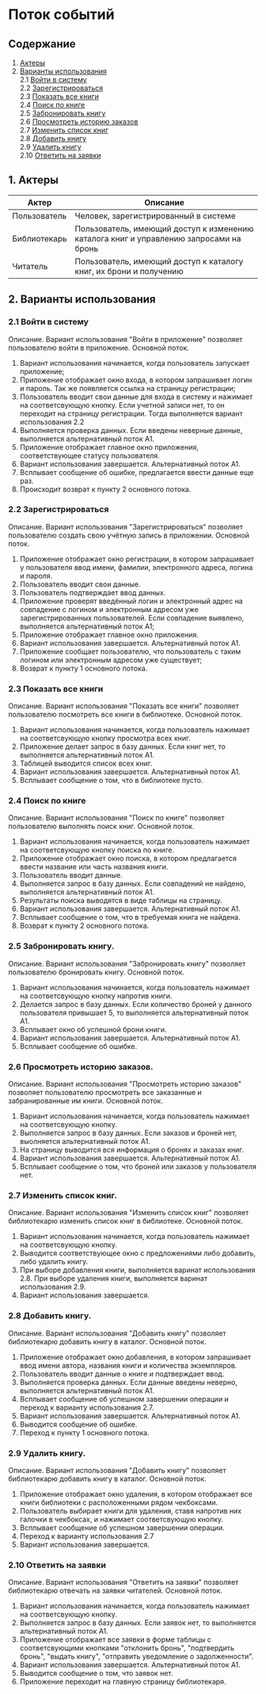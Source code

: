 # Поток событий 
## Содержание
1. [Актеры](#actors)   
2. [Варианты использования](#use)   
2.1 [Войти в систему](#signin)  
2.2 [Зарегистрироваться](#signup)  
2.3 [Показать все книги](#showbooklist)  
2.4 [Поиск по книге](#search)  
2.5 [Забронировать книгу](#bookbook)  
2.6 [Просмотреть историю заказов](#showhistory)  
2.7 [Изменить список книг](#changebooklist)  
2.8 [Добавить книгу](#addbook)  
2.9 [Удалить книгу](#deletebook)  
2.10 [Ответить на заявки](#ask)  
## 1. Актеры <a name="actors"></a>
| Актер         | Описание           |
| ------------- |------------------|
| Пользователь  | Человек, зарегистрированный в системе |
| Библиотекарь     | Пользователь, имеющий доступ к изменению каталога книг и управлению запросами на бронь |
| Читатель  | Пользователь, имеющий доступ к каталогу книг, их брони и получению |
## 2. Варианты использования <a name="use"></a>
### 2.1 Войти в систему <a name="signin"></a>
Описание. Вариант использования "Войти в приложение" позволяет пользователю войти в приложение.
Основной поток.
1. Вариант использования начинается, когда пользователь запускает приложение;
2. Приложение отображает окно входа, в котором запрашивает логин и пароль. Так же появляется ссылка на страницу регистрации;
3. Пользователь вводит свои данные для входа в систему и нажимает на соответсвующую кнопку. Если учетной записи нет, то он переходит на страницу регистрации. Тогда выполняется вариант использования 2.2 
4. Выполняется проверка данных. Если введены неверные данные, выполняется альтернативный поток А1.
5. Приложение отображает главное окно приложения, соответствующее статусу пользователя.
6. Вариант использования завершается.
Альтернативный поток А1.
1. Всплывает сообщение об ошибке, предлагается ввести данные еще раз.
2. Происходит возврат к пункту 2 основного потока.
### 2.2 Зарегистрироваться <a name="signup"></a>
Описание. Вариант использования "Зарегистрироваться" позволяет пользователю создать свою учётную запись в приложении.
Основной поток.
1. Приложение отображает окно регистрации, в котором запрашивает у пользователя ввод имени, фамилии, электронного адреса, логина и пароля.
2. Пользователь вводит свои данные.
3. Пользователь подтверждает ввод данных.
4. Приложение проверят введённый логин и электронный адрес на совпадение с логином и электронным адресом уже зарегистрированных пользователей. Если совпадение выявлено, выполняется альтернативный поток А1;
5. Приложение отображает главное окно приложения.
6. Вариант использования завершается.
Альтернативный поток А1.
1. Приложение сообщает пользователю, что пользователь с таким логином или электронным адресом уже существует;
2. Возврат к пункту 1 основного потока.
### 2.3 Показать все книги <a name="showbooklist"></a>
Описание. Вариант использования "Показать все книги" позволяет пользователю посмотреть все книги в библиотеке.
Основной поток.
1. Вариант использования начинается, когда пользователь нажимает на соответсвующую кнопку просмотра всех книг.
2. Приложение делает запрос в базу данных. Если книг нет, то выполняется альтернативный поток А1.
3. Таблицей выводится список всех книг.
7. Вариант использования завершается.
Альтернативный поток А1.
1. Всплывает сообщение о том, что в библиотеке пусто.
### 2.4 Поиск по книге <a name="search"></a>
Описание. Вариант использования "Поиск по книге" позволяет пользователю выполнять поиск книг.
Основной поток.
1. Вариант использования начинается, когда пользователь нажимает на соответсвующую кнопку поиска по книге.
2. Приложение отображает окно поиска, в котором предлагается ввести название или часть названия книги.
3. Пользователь вводит данные.
4. Выполняется запрос в базу данных. Если совпадений не найдено, выполняется альтернативный поток А1.
5. Результаты поиска выводятся в виде таблицы на страницу.
6. Вариант использования завершается.
Альтернативный поток А1.
1. Всплывает сообщение о том, что в требуемая книга не найдена.
2. Возврат к пункту 2 основного потока.
### 2.5 Забронировать книгу. <a name="bookbook"></a>
Описание. Вариант использования "Забронировать книгу" позволяет пользователю бронировать книгу.
Основной поток.
1. Вариант использования начинается, когда пользователь нажимает на соответсвующую кнопку напротив книги.
2. Делается запрос в базу данных. Если количество броней у данного пользователя привышает 5, то выполняется альтернативный поток А1.
3. Всплывает окно об успешной брони книги.
4. Вариант использования завершается.
Альтернативный поток А1.
1. Всплывает сообщение об ошибке.
### 2.6 Просмотреть историю заказов. <a name="showhistory"></a>
Описание. Вариант использования "Просмотреть историю заказов" позволяет пользователю просмотреть все заказанные и забранированные им книги.
Основной поток.
1. Вариант использования начинается, когда пользователь нажимает на соответсвующую кнопку.
2. Выполняется запрос в базу данных. Если заказов и броней нет, выолняется альтернативный поток А1.
3. На страницу выводится вся информация о бронях и заказах книг.
4. Вариант использования завершается.
Альтернативный поток А1.
1. Всплывает сообщение о том, что броней или заказов у пользователя нет.
### 2.7 Изменить список книг. <a name="changebooklist"></a>
Описание. Вариант использования "Изменить список книг" позволяет библиотекарю изменить список книг в библиотеке.
Основной поток.
1. Вариант использования начинается, когда пользователь нажимает на соответсвующую кнопку.
2. Выводится соответствующее окно с предложениями либо добавить, либо удалить книгу.
3. При выборе добавления книги, выполняется варинат использования 2.8. При выборе удаления книги, выполняется варинат использования 2.9.
4. Вариант использования завершается.
### 2.8 Добавить книгу. <a name="addbook"></a>
Описание. Вариант использования "Добавить книгу" позволяет библиотекарю добавить книгу в каталог.
Основной поток.
1. Приложение отображает окно добавления, в котором запрашивает ввод имени автора, названия книги и количества экземпляров.
2. Пользователь вводит данные о книге и подтверждает ввод.
3. Выполняется проверка данных. Если данные введены неверно, выполняется альтернативный поток А1.
4. Всплывает сообщение об успешном завершении операции и переход к варианту использования 2.7.
5. Вариант использования завершается.
Альтернативный поток А1.
1. Выводится сообщение об ошибке.
2. Переход к пункту 1 основного потока.
### 2.9 Удалить книгу. <a name="deletebook"></a>
Описание. Вариант использования "Добавить книгу" позволяет библиотекарю добавить книгу в каталог.
Основной поток.
1. Приложение отображает окно удаления, в котором отображает все книги библиотеки с расположенными рядом чекбоксами.
2. Пользователь выбирает книги для удаления, ставя напротив них галочки в чекбоксах, и нажимает соответсвующую кнопку.
3. Всплывает сообщение об успешном завершении операции.
4. Переход к варианту использования 2.7
5. Вариант использования завершается.
### 2.10 Ответить на заявки <a name="ask"></a>
Описание. Вариант использования "Ответить на заявки" позволяет библиотекарю отвечать на заявки читателей.
Основной поток.
1. Вариант использования начинается, когда пользователь нажимает на соответсвующую кнопку.
2. Выполняется запрос в базу данных. Если заявок нет, то выполняется альтернативный поток А1.
3. Приложение отображает все заявки в форме таблицы с соответсвующими кнопками "отклонить бронь", "подтвердить бронь", "выдать книгу", "отправить уведомление о задолженности".
4. Вариант использования завершается.
Альтернативный поток А1.
1. Выводится сообщение о том, что заявок нет.
2. Приложение переходит на главную страницу библиотекаря.


